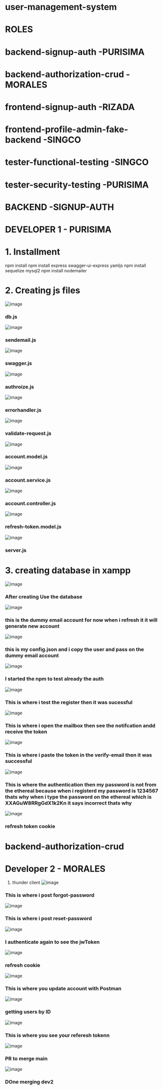 # user-management-system

# ROLES
# backend-signup-auth -PURISIMA
# backend-authorization-crud - MORALES
# frontend-signup-auth -RIZADA
# frontend-profile-admin-fake-backend -SINGCO
# tester-functional-testing -SINGCO
# tester-security-testing -PURISIMA


# BACKEND -SIGNUP-AUTH
# DEVELOPER 1 - PURISIMA
 # 1.  Installment
 npm install
 npm install express swagger-ui-express yamljs
npm install sequelize mysql2
npm install nodemailer


 # 2. Creating js files
![image](https://github.com/Johnlouiee/user-management-system/blob/812a2341da22be3861759b45f83266e7e214d1a2/pictures/dbjs.jpg)
### db.js
![image](https://github.com/Johnlouiee/user-management-system/blob/812a2341da22be3861759b45f83266e7e214d1a2/pictures/sendemail.jpg)
### sendemail.js
![image](https://github.com/Johnlouiee/user-management-system/blob/812a2341da22be3861759b45f83266e7e214d1a2/pictures/swaggerjs.jpg)
### swagger.js
![image](https://github.com/Johnlouiee/user-management-system/blob/812a2341da22be3861759b45f83266e7e214d1a2/pictures/authorize.jpg)
### authroize.js
![image](https://github.com/Johnlouiee/user-management-system/blob/812a2341da22be3861759b45f83266e7e214d1a2/pictures/errorhandler.jpg)
### errorhandler.js
![image](https://github.com/Johnlouiee/user-management-system/blob/812a2341da22be3861759b45f83266e7e214d1a2/pictures/validate.jpg)
### validate-request.js
![image](https://github.com/Johnlouiee/user-management-system/blob/812a2341da22be3861759b45f83266e7e214d1a2/pictures/accountmodel.jpg)
### account.model.js
![image](https://github.com/Johnlouiee/user-management-system/blob/812a2341da22be3861759b45f83266e7e214d1a2/pictures/accountservice.jpg)
### account.service.js
![image](https://github.com/Johnlouiee/user-management-system/blob/812a2341da22be3861759b45f83266e7e214d1a2/pictures/accountcontroller.jpg)
### account.controller.js
![image](https://github.com/Johnlouiee/user-management-system/blob/812a2341da22be3861759b45f83266e7e214d1a2/pictures/refreshtoken.jpg)
### refresh-token.model.js
![image](https://github.com/Johnlouiee/user-management-system/blob/e9806c4b40275bfc1958e58a7ae470be47b9e5c9/pictures/serverjs.jpg)
### server.js

# 3. creating database in xampp
![image](https://github.com/Johnlouiee/user-management-system/blob/e9806c4b40275bfc1958e58a7ae470be47b9e5c9/pictures/create%20database.jpg)
### After creating Use the database
![image](https://github.com/Johnlouiee/user-management-system/blob/e9806c4b40275bfc1958e58a7ae470be47b9e5c9/pictures/this%20is%20the%20current%20dummy%20email.jpg)
### this is the dummy email account for now when i refresh it it will generate new account
![image](https://github.com/Johnlouiee/user-management-system/blob/e9806c4b40275bfc1958e58a7ae470be47b9e5c9/pictures/configjson.jpg)
### this is my config.json and  i copy the user and pass on the dummy email account
![image](https://github.com/Johnlouiee/user-management-system/blob/e9806c4b40275bfc1958e58a7ae470be47b9e5c9/pictures/npm%20start.jpg)
### I started the npm to test already the auth
![image](https://github.com/Johnlouiee/user-management-system/blob/e9806c4b40275bfc1958e58a7ae470be47b9e5c9/pictures/registered.jpg)
### This is where i test the register then it was sucessful
![image](https://github.com/Johnlouiee/user-management-system/blob/e9806c4b40275bfc1958e58a7ae470be47b9e5c9/pictures/receive%20email.jpg)
### This is where i open the mailbox then see the notifcation andd receive the token
![image](https://github.com/Johnlouiee/user-management-system/blob/e9806c4b40275bfc1958e58a7ae470be47b9e5c9/pictures/pastetoken.jpg)
### This is where i paste the token in the verify-email then it was successful
![image](https://github.com/Johnlouiee/user-management-system/blob/b30cf22934be7f29867250f49e1c0565c7dc9228/pictures/authenticate.jpg)
### This is where the authentication then my password is not from the ethereal because when i registerd my password is 1234567 thats why when i type the password on the ethereal which is XXAGuW8RRgGdX1k2Kn it says incorrect thats why
![image](https://github.com/Johnlouiee/user-management-system/blob/d6df398ff38c14d749ec32721f4925aa47d044d8/backend/pictures/autheticate%20headers%20purisima.jpg)
### refresh token cookie


# backend-authorization-crud
# Developer 2 - MORALES

1. thunder client
![image](https://github.com/Johnlouiee/user-management-system/blob/baadc97cd3f9e3345fb7ceb10757c5e4a9935dab/backend/pictures/forgot-password.png)
### This is where i post forgot-password
![image](https://github.com/Johnlouiee/user-management-system/blob/baadc97cd3f9e3345fb7ceb10757c5e4a9935dab/backend/pictures/reset-password.png)
### This is where i post  reset-password
![image](https://github.com/Johnlouiee/user-management-system/blob/baadc97cd3f9e3345fb7ceb10757c5e4a9935dab/backend/pictures/authenticata%20again.png)
### I authenticate again to see the jwToken
![image](https://github.com/Johnlouiee/user-management-system/blob/baadc97cd3f9e3345fb7ceb10757c5e4a9935dab/backend/pictures/part%202%20authenticate.png)
### refresh cookie 
![image](https://github.com/Johnlouiee/user-management-system/blob/d6df398ff38c14d749ec32721f4925aa47d044d8/backend/pictures/update%20user.png)
### This is where you update account with Postman
![image](https://github.com/Johnlouiee/user-management-system/blob/baadc97cd3f9e3345fb7ceb10757c5e4a9935dab/backend/pictures/account%20id.png)
### getting users by ID
![image](https://github.com/Johnlouiee/user-management-system/blob/baadc97cd3f9e3345fb7ceb10757c5e4a9935dab/backend/pictures/refresh%20token%20generate.png)
### This is where you see your referesh tokenn
![image](https://github.com/Johnlouiee/user-management-system/blob/477ca0cabbb58b623a9cb16082b4900fd9f959d5/backend/pictures/pr%20for%20justin.png)
### PR to merge main
![image](https://github.com/Johnlouiee/user-management-system/blob/477ca0cabbb58b623a9cb16082b4900fd9f959d5/backend/pictures/done%20merging%20dev2.jpg)
### DOne merging dev2











